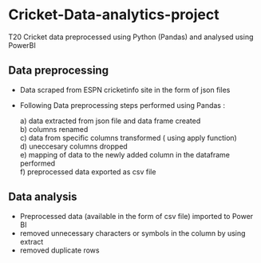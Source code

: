 # Cricket-Data-analytics-project
T20 Cricket data preprocessed using Python (Pandas) and analysed using PowerBI

## Data preprocessing
- Data scraped from ESPN cricketinfo site in the form of json files  
- Following Data preprocessing steps performed using Pandas :
  
    a) data extracted from json file and data frame created  
    b) columns renamed  
    c) data from specific columns transformed ( using apply function)  
    d) uneccesary columns dropped  
    e) mapping of data to the newly added column in the dataframe performed  
    f) preprocessed data exported as csv file  

## Data analysis
  - Preprocessed data (available in the form of csv file) imported to Power BI
  - removed unnecessary characters or symbols in the column by using extract
  - removed duplicate rows
